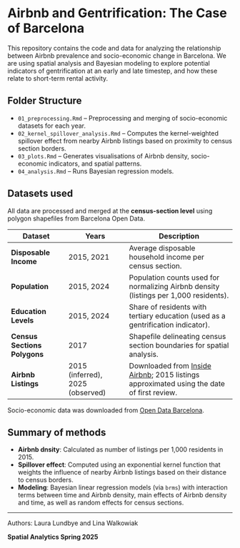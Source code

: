 # Airbnb and Gentrification: The Case of Barcelona
This repository contains the code and data for analyzing the relationship between Airbnb prevalence and socio-economic change in Barcelona. We are using spatial analysis and Bayesian modeling to explore potential indicators of gentrification at an early and late timestep, and how these relate to short-term rental activity.

## Folder Structure

* `01_preprocessing.Rmd` – Preprocessing and merging of socio-economic datasets for each year.
* `02_kernel_spillover_analysis.Rmd` – Computes the kernel-weighted spillover effect from nearby Airbnb listings based on proximity to census section borders.
* `03_plots.Rmd` – Generates visualisations of Airbnb density, socio-economic indicators, and spatial patterns.
* `04_analysis.Rmd` – Runs Bayesian regression models.

## Datasets used

All data are processed and merged at the **census-section level** using polygon shapefiles from Barcelona Open Data.

| Dataset                      | Years                            | Description                                                                                                           |
| ---------------------------- | -------------------------------- | --------------------------------------------------------------------------------------------------------------------- |
| **Disposable Income**        | 2015, 2021                       | Average disposable household income per census section.                                                               |
| **Population**               | 2015, 2024                       | Population counts used for normalizing Airbnb density (listings per 1,000 residents).                                 |
| **Education Levels**         | 2015, 2024                       | Share of residents with tertiary education (used as a gentrification indicator).                                      |
| **Census Sections Polygons** | 2017                             | Shapefile delineating census section boundaries for spatial analysis.                                                 |
| **Airbnb Listings**          | 2015 (inferred), 2025 (observed) | Downloaded from [Inside Airbnb](http://insideairbnb.com/); 2015 listings approximated using the date of first review. |

Socio-economic data was downloaded from [Open Data Barcelona](https://opendata-ajuntament.barcelona.cat/data/en/dataset). 

## Summary of methods

* **Airbnb dnsity**: Calculated as number of listings per 1,000 residents in 2015.
* **Spillover effect**: Computed using an exponential kernel function that weights the influence of nearby Airbnb listings based on their distance to census borders.
* **Modeling**: Bayesian linear regression models (via `brms`) with interaction terms between time and Airbnb density, main effects of Airbnb density and time, as well as random effects for census sections.


---
Authors: Laura Lundbye and Lina Walkowiak


**Spatial Analytics Spring 2025**
